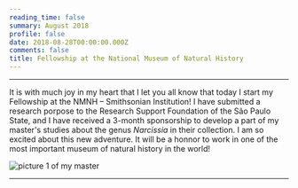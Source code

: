 ```yaml
--- 
reading_time: false
summary: August 2018
profile: false
date: 2018-08-28T00:00:00.000Z
comments: false
title: Fellowship at the National Museum of Natural History
---
```


---
It is with much joy in my heart that I let you all know that today I start my Fellowship at the NMNH – Smithsonian Institution! I have submitted a research porpose to the Research Support Foundation of the São Paulo State, and I have received a 3-month sponsorship to develop a part of my master's studies about the genus _Narcissia_ in their collection. I am so excited about this new adventure. It will be a honnor to work in one of the most important museum of natural history in the world! 


![picture 1 of my master](https://raw.githubusercontent.com/rosanafcunha/rosanafcunha/master/content/post/getting-started/msc2.png "Masters Degree")

---
